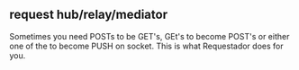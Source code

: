 ## request hub/relay/mediator ##

Sometimes you need POSTs to be GET's, GEt's to become POST's or
either one of the to become PUSH on socket.
This is what Requestador does for you.
